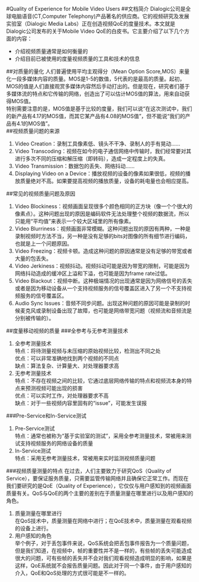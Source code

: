 #Quality of Experience for Mobile Video Users
##文档简介
Dialogic公司是全球电脑语音(CT,Computer Telephony)产品著名的供应商。它的视频研究及发展实验室（Dialogic Media Labs）正在创造视频QoE的度量技术。本文就是Dialogic公司发布的关于Mobile Video QoE的白皮书。它主要介绍了以下几个方面的内容：
* 介绍视频质量通常是如何衡量的
* 介绍目前已被使用的度量视频质量的工具和技术的信息

##对质量的量化
人们普遍使用平均主观得分（Mean Option Score,MOS）来量化一段多媒体内容的质量。MOS是1-5的数值，5代表的是最高的质量。起初，MOS的值是人们直接观赏多媒体内容然后手动打出的。但是现在，研究者们基于多媒体流的特点和它传输的网络，创造出了可以估计MOS值的算法，用来自动获得MOS值。  
特别需要注意的是，MOS值是基于比较的度量，我们可以说“在这次测试中，我们的新产品有4.17的MOS值，而其它某产品有4.08的MOS值”，但不能说“我们的产品有4.1的MOS值”。  
##视频质量问题的来源
1. Video Creation：录制工具像素低、镜头不干净、录制人的手有晃动......
2. Video Transcoding：视频在如今的电子通信网络中传输时，我们经常要对其进行多次不同的压缩和解压缩（即转码），造成一定程度上的失真。
3. Video Transmission：数据包的丢失、网络抖动......
4. Displaying Video on a Device：播放视频的设备的像素如果很低，视频的播放质量绝对不高。如果要提高视频的播放质量，设备的耗电量也会相应提高。

##常见的视频质量问题及原因
1. Video Blockiness：视频画面呈现很多个颜色相同的正方块（像一个个很大的像素点）。这种问题出现的原因是编码软件无法处理整个视频的数据流，所以只能用“平均值”来表示一个较大区域里的所有像素。
2. Video Blurriness：视频画面非常模糊。这种问题出现的原因有两种，一种是录制视频时方法不当，另一种是没有足够的bits对图像的所有细节进行编码，也就是上一个问题原因。
3. Video Freezing：视频卡顿。造成这种问题的原因通常是没有足够的带宽或者大量的包丢失。
4. Video Jerkiness：视频抖动。视频抖动可能是因为带宽的限制，可能是因为网络抖动造成的缓冲区上溢和下溢，也可能是因为frame rate过低。
5. Video Blackout：视频中断。这种极端情况的出现通常是因为网络信号的丢失或者是因为移动设备从一个支持视频服务的信号覆盖区进入了另一个不支持视频服务的信号覆盖区。
6. Audio Sync Issues：音频不同步问题。出现这种问题的原因可能是录制的时候麦克风或录制设备出现了故障，也可能是网络带宽问题（视频流和音频流是分别被传输的）。

##度量移动视频的质量
###全参考与无参考测量技术
1. 全参考测量技术  
特点：将待测量视频与未压缩的原始视频比较，检测出不同之处  
优点：可以非常准确地找到两个视频的不同点  
缺点：算法复杂、计算量大、对处理器要求高
2. 无参考测量技术  
特点：不存在视频之间的比较，它通过底层网络传输的特点和视频流本身的特点来预测视频可能出现的损害  
优点：可以实时工作，对处理器要求不高  
缺点：对于一些视频内容里固有的“issue”，可能发生误报

###Pre-Service和In-Service测试
1. Pre-Service测试  
特点：通常也被称为“基于实验室的测试”，采用全参考测量技术，常被用来测试支持视频服务的网络设备的质量
2. In-Service测试  
特点：采用无参考测量技术，常被用来实时监测视频质量问题

###视频质量测量的特点
在过去，人们主要致力于研究QoS（Quality of Service），要保证服务质量，只需要监管传输网络并且确保它正常工作。而现在我们要研究的是QoE（Quality of Experience），它仅仅与用户感知到的视频画面质量有关。QoS与QoE的两个主要的差别在于质量测量在哪里进行以及用户感知的角色。

1. 质量测量在哪里进行  
在QoS技术中，质量测量在网络中进行；在QoE技术中，质量测量在观看视频的设备上进行。
2. 用户感知的角色  
举个例子，对于丢包事件来说，QoS系统会把丢包事件报告为一个质量问题，但是我们知道，在视频中，帧的重要性并不是一样的，有些帧的丢失可能造成很大的问题，可有些帧的丢失并不会对我们观看视频造成明显的影响，如果是这样，QoE系统就不会报告质量问题。因此对于同一个事件，由于用户感知的介入，QoE和QoS处理的方式很可能是不一样的。

